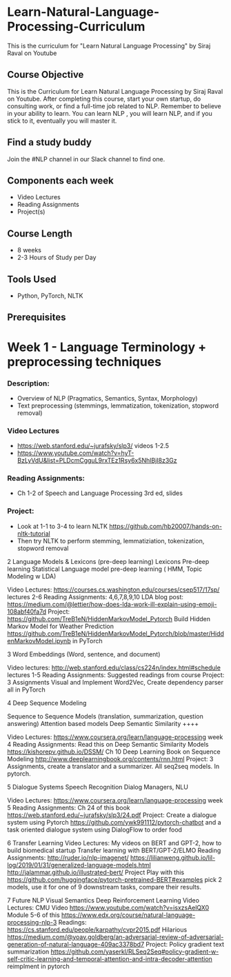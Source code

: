 # Learn-Natural-Language-Processing-Curriculum
This is the curriculum for "Learn Natural Language Processing" by Siraj Raval on Youtube

## Course Objective
This is the Curriculum for Learn Natural Language Processing by Siraj Raval on Youtube. 
After completing this course, start your own startup, do consulting work, or find a full-time job related to NLP.
Remember to believe in your ability to learn. You can learn NLP , you will learn NLP, and if you stick to it,
eventually you will master it.

## Find a study buddy
Join the #NLP channel in our Slack channel to find one.

## Components each week
- Video Lectures
- Reading Assignments
- Project(s) 

## Course Length
- 8 weeks
- 2-3 Hours of Study per Day

## Tools Used
- Python, PyTorch, NLTK 

## Prerequisites

# Week 1 - Language Terminology + preprocessing techniques
### Description:
- Overview of NLP (Pragmatics, Semantics, Syntax, Morphology)  
- Text preprocessing (stemmings, lemmatization, tokenization, stopword removal)
### Video Lectures
- https://web.stanford.edu/~jurafsky/slp3/ videos 1-2.5 
- https://www.youtube.com/watch?v=hyT-BzLyVdU&list=PLDcmCgguL9rxTEz1Rsy6x5NhlBjI8z3Gz 
### Reading Assignments: 
- Ch 1-2 of Speech and Language Processing 3rd ed, slides 
### Project: 
- Look at 1-1 to 3-4 to learn NLTK https://github.com/hb20007/hands-on-nltk-tutorial 
- Then try NLTK to perform stemming, lemmatiziation, tokenization, stopword removal

2 Language Models & Lexicons (pre-deep learning)
Lexicons
Pre-deep learning Statistical Language model pre-deep learning ( HMM, Topic Modeling w LDA)

Video Lectures:
https://courses.cs.washington.edu/courses/csep517/17sp/ lectures 2-6 
Reading Assignments:  4,6,7,8,9,10
LDA blog post: https://medium.com/@lettier/how-does-lda-work-ill-explain-using-emoji-108abf40fa7d
Project:
https://github.com/TreB1eN/HiddenMarkovModel_Pytorch
Build Hidden Markov Model for Weather Prediction https://github.com/TreB1eN/HiddenMarkovModel_Pytorch/blob/master/HiddenMarkovModel.ipynb in PyTorch

3 Word Embeddings (Word, sentence, and document)

Video lectures: 
http://web.stanford.edu/class/cs224n/index.html#schedule lectures 1-5
Reading Assignments:
Suggested readings from course
Project:
3 Assignments Visual and Implement Word2Vec, Create dependency parser all in PyTorch


4 Deep Sequence Modeling 

Sequence to Sequence Models (translation, summarization, question answering)
Attention based models
Deep Semantic Similarity 
++++ 

Video Lectures:
https://www.coursera.org/learn/language-processing week 4
Reading Assignments:
Read this on Deep Semantic Similarity Models https://kishorepv.github.io/DSSM/ 
Ch 10 Deep Learning Book on Sequence Modeling http://www.deeplearningbook.org/contents/rnn.html 
Project:
3 Assignments, create a translator and a summarizer. All seq2seq models. In pytorch.

5 Dialogue Systems
Speech Recognition
Dialog Managers, NLU

Video Lectures:
https://www.coursera.org/learn/language-processing week 5
Reading Assignments:
Ch 24 of this book https://web.stanford.edu/~jurafsky/slp3/24.pdf 
Project:
Create a dialogue system using Pytorch https://github.com/ywk991112/pytorch-chatbot and a task oriented dialogue system using DialogFlow to order food

6 Transfer Learning
Video Lectures:
My videos on BERT and GPT-2, how to build biomedical startup
Transfer learning with BERT/GPT-2/ELMO
Reading Assignments:
http://ruder.io/nlp-imagenet/
https://lilianweng.github.io/lil-log/2019/01/31/generalized-language-models.html 
http://jalammar.github.io/illustrated-bert/ 
Project 
Play with this https://github.com/huggingface/pytorch-pretrained-BERT#examples pick 2 models, use it for one of 9 downstream tasks, compare their results.

7 Future NLP
Visual Semantics
Deep Reinforcement Learning
Video Lectures:
CMU Video https://www.youtube.com/watch?v=isxzsAelQX0 
Module 5-6 of this https://www.edx.org/course/natural-language-processing-nlp-3 
Readings:
https://cs.stanford.edu/people/karpathy/cvpr2015.pdf 
Hilarious https://medium.com/@yoav.goldberg/an-adversarial-review-of-adversarial-generation-of-natural-language-409ac3378bd7 
Project:
Policy gradient text summarization https://github.com/yaserkl/RLSeq2Seq#policy-gradient-w-self-critic-learning-and-temporal-attention-and-intra-decoder-attention reimplment in pytorch


